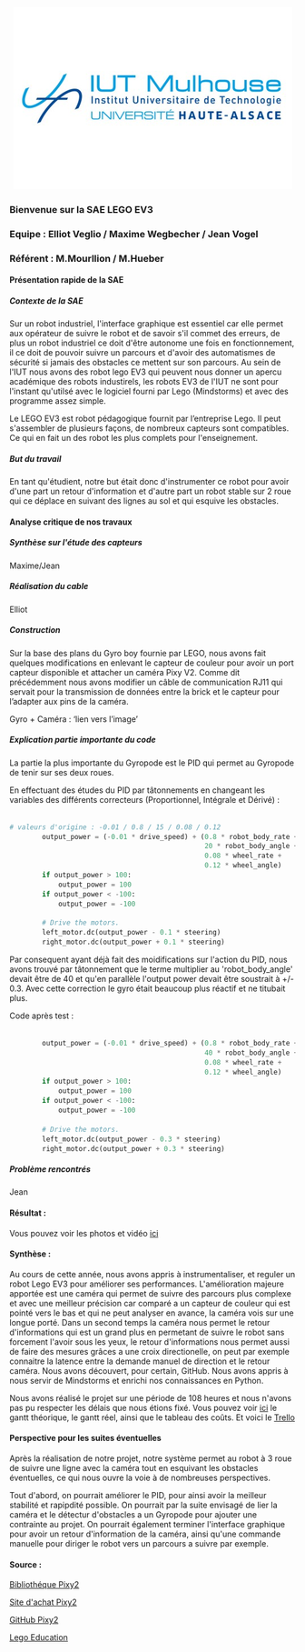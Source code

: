 <p align="center">
  <img src="./logo/iut-mulhouse.jpg">
</p>

### Bienvenue sur la SAE LEGO EV3 

### Equipe : Elliot Veglio / Maxime Wegbecher / Jean Vogel

### Référent : M.Mourllion / M.Hueber

      
#### Présentation rapide de la SAE

##### Contexte de la SAE

Sur un robot industriel, l'interface graphique est essentiel car elle permet aux opérateur de suivre le robot et de savoir s'il commet des erreurs, de plus un robot industriel ce doit d'être autonome une fois en fonctionnement, il ce doit de pouvoir suivre un parcours et d'avoir des automatismes de sécurité si jamais des obstacles ce mettent sur son parcours. Au sein de l'IUT nous avons des robot lego EV3 qui peuvent nous donner un apercu académique des robots industirels, les robots EV3 de l'IUT ne sont pour l'instant qu'utilsé avec le logiciel fourni par Lego (Mindstorms) et avec des programme assez simple. 

Le LEGO EV3 est robot pédagogique fournit par l’entreprise Lego. Il peut s'assembler de plusieurs façons, de nombreux capteurs sont compatibles. Ce qui en fait un des robot les plus complets pour l'enseignement. 

##### But du travail

En tant qu'étudient, notre but était donc d'instrumenter ce robot pour avoir d'une part un retour d'information et d'autre part un robot stable sur 2 roue qui ce déplace en suivant des lignes au sol et qui esquive les obstacles. 

#### Analyse critique de nos travaux

##### Synthèse sur l'étude des capteurs

Maxime/Jean

##### Réalisation du cable 

Elliot

##### Construction

Sur la base des plans du Gyro boy fournie par LEGO, nous avons fait quelques modifications en enlevant le capteur de couleur pour avoir un port capteur disponible et attacher un caméra Pixy V2. Comme dit précédemment nous avons modifier un câble de communication RJ11 qui servait pour la transmission de données entre la brick et le capteur pour l’adapter aux pins de la caméra.

Gyro + Caméra : ‘lien vers l’image’

##### Explication partie importante du code 

La partie la plus importante du Gyropode est le PID qui permet au Gyropode de tenir sur ses deux roues.

En effectuant des études du PID par tâtonnements en changeant les variables des différents correcteurs (Proportionnel, Intégrale et Dérivé) :

```py

# valeurs d'origine : -0.01 / 0.8 / 15 / 0.08 / 0.12
        output_power = (-0.01 * drive_speed) + (0.8 * robot_body_rate +
                                                20 * robot_body_angle +
                                                0.08 * wheel_rate +
                                                0.12 * wheel_angle)
        if output_power > 100:
            output_power = 100
        if output_power < -100:
            output_power = -100

        # Drive the motors.
        left_motor.dc(output_power - 0.1 * steering)
        right_motor.dc(output_power + 0.1 * steering)

```

Par consequent ayant déjà fait des moidifications sur l'action du PID, nous avons trouvé par tâtonnement que le terme multiplier au 'robot_body_angle' devait être de 40 et qu'en parallèle l'output power devait être soustrait à +/- 0.3.
Avec cette correction le gyro était beaucoup plus réactif et ne titubait plus.

Code après test :
```py

        output_power = (-0.01 * drive_speed) + (0.8 * robot_body_rate +
                                                40 * robot_body_angle +
                                                0.08 * wheel_rate +
                                                0.12 * wheel_angle)
        if output_power > 100:
            output_power = 100
        if output_power < -100:
            output_power = -100

        # Drive the motors.
        left_motor.dc(output_power - 0.3 * steering)
        right_motor.dc(output_power + 0.3 * steering)

```

##### Problème rencontrés

Jean

#### Résultat :

Vous pouvez voir les photos et vidéo [ici](https://github.com/Yamigiri1/SAE-EV3/tree/main/Images)

#### Synthèse : 

Au cours de cette année, nous avons appris à instrumentaliser, et reguler un robot Lego EV3 pour améliorer ses performances. L'amélioration majeure apportée est une caméra qui permet de suivre des parcours plus complexe et avec une meilleur précision car comparé a un capteur de couleur qui est pointé vers le bas et qui ne peut analyser en avance, la caméra vois sur une longue porté. Dans un second temps la caméra nous permet le retour d'informations qui est un grand plus en permetant de suivre le robot sans forcement l'avoir sous les yeux, le retour d'informations nous permet aussi de faire des mesures grâces a une croix directionelle, on peut par exemple connaitre la latence entre la demande manuel de direction et le retour caméra. Nous avons découvert, pour certain, GitHub. Nous avons appris à nous servir de Mindstorms et enrichi nos connaissances en Python. 

Nous avons réalisé le projet sur une période de 108 heures et nous n'avons pas pu respecter les délais que nous étions fixé. Vous pouvez voir [ici](https://github.com/Yamigiri1/SAE-EV3/tree/main/Images) le gantt théorique, le gantt réel, ainsi que le tableau des coûts. Et voici le [Trello](https://trello.com/invite/b/C0O8bNfg/ATTIc7ef8f9a206cdfd3b2054dab92e7c462C8E4378A/sae-4-lego-mindstorm)

#### Perspective pour les suites éventuelles

Après la réalisation de notre projet, notre système permet au robot à 3 roue de suivre une ligne avec la caméra tout en esquivant les obstacles éventuelles, ce qui nous ouvre la voie à de nombreuses perspectives.

Tout d'abord, on pourrait améliorer le PID, pour ainsi avoir la meilleur stabilité et rapipdité possible. On pourrait par la suite envisagé de lier la caméra et le détectur d'obstacles a un Gyropode pour ajouter une contrainte au projet. On pourrait également terminer l'interface graphique pour avoir un retour d'information de la caméra, ainsi qu'une commande manuelle pour diriger le robot vers un parcours a suivre par exemple. 
      
#### Source :

[Bibliothéque Pixy2](https://docs.pixycam.com/wiki/doku.php?id=wiki:v2:start)

[Site d'achat Pixy2](https://www.generationrobots.com/fr/403011-camera-pixy-2-v2-1.html)

[GitHub Pixy2](https://github.com/charmedlabs/pixycamev3)

[Lego Education](https://education.lego.com/fr-fr/downloads/mindstorms-ev3/software)


